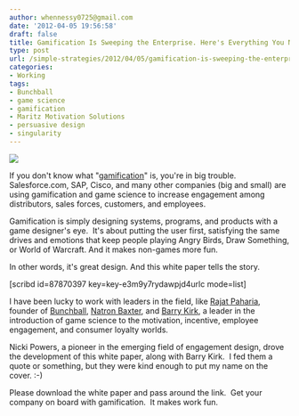 ```yaml
---
author: whennessy0725@gmail.com
date: '2012-04-05 19:56:58'
draft: false
title: Gamification Is Sweeping the Enterprise. Here's Everything You Need to Know
type: post
url: /simple-strategies/2012/04/05/gamification-is-sweeping-the-enterprise-heres-everything-you-need-to-know
categories:
- Working
tags:
- Bunchball
- game science
- gamification
- Maritz Motivation Solutions
- persuasive design
- singularity
---
```


![](http://static1.squarespace.com/static/56c87f52356fb0ec8c23c9b7/56d09050d9fd567b5dd38d8b/56d09058d9fd567b5dd38dd6/1456509777298/billhennessyresume-educationskills.png)

  



If you don't know what "[gamification](http://gamification.com/)" is, you're in big trouble.
Salesforce.com, SAP, Cisco, and many other companies (big and small) are using gamification and game science to increase engagement among distributors, sales forces, customers, and employees.




Gamification is simply designing systems, programs, and products with a game designer's eye.  It's about putting the user first, satisfying the same drives and emotions that keep people playing Angry Birds, Draw Something, or World of Warcraft. And it makes non-games more fun.




In other words, it's great design. And this white paper tells the story.




[scribd id=87870397 key=key-e3m9y7rydawpjd4urlc mode=list]




I have been lucky to work with leaders in the field, like [Rajat Paharia](http://www.youtube.com/watch?feature=player_embedded&v=rtOoNR83Thw), founder of [Bunchball](http://www.bunchball.com/), [Natron Baxter](http://natronbaxter.com/), and [Barry Kirk](http://pinterest.com/barrykirk/the-board-of-gamification/), a leader in the introduction of game science to the motivation, incentive, employee engagement, and consumer loyalty worlds.




Nicki Powers, a pioneer in the emerging field of engagement design, drove the development of this white paper, along with Barry Kirk.  I fed them a quote or something, but they were kind enough to put my name on the cover. :-)




Please download the white paper and pass around the link.  Get your company on board with gamification.  It makes work fun.
